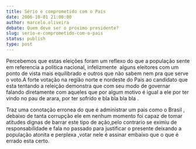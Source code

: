 ```yaml
---
title: Sério e comprometido com o Pais
date: 2006-10-01 21:00:00
author: marcelo.oliveira
debate: Quem deve ser o próximo presidente?
slug: serio-e-comprometido-com-o-pais
status: publish 
type: post
---
```


Percebemos que estas eleições foram um reflexo do que a população sente em referencia a politica nacional, infelizmente  alguns eleitores com um ponto de vista mais equilibrado e outros que não sabem nem pra que serve o voto.A forte votação na região norte e nordeste do Pais ao candidato que esta tentando a releição demonstra que com seu modo de governar falando diretamente com aqueles que por algum motivo é igual a ele por ter vindo no pau de arara, por ter sofrido e bla bla bla bla .


Traz uma conotação erronea do que é administrar um pais como o Brasil , debaixo de tanta corrupção ele em nenhum momento foi capaz de tomar atitudes dignas de barrar este tipo de ação,pelo contrario se eximiu de responsabilidade e fala no passado para justificar o presente deixando a população atonita e perplexa ,votar nele é assinar embaixo que o que é errado esta certo.


